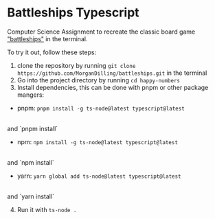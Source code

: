 # Battleships Typescript

Computer Science Assignment to recreate the classic board game ["battleships"](https://en.wikipedia.org/wiki/Battleship_(game)) in the terminal.

To try it out, follow these steps:

1. clone the repository by running `git clone https://github.com/MorganDilling/battleships.git` in the terminal
2. Go into the project directory by running `cd happy-numbers`
3. Install dependencies, this can be done with pnpm or other package mangers:

- pnpm:
`pnpm install -g ts-node@latest typescript@latest`
<br>
and `pnpm install`

- npm:
`npm install -g ts-node@latest typescript@latest`
<br>
and `npm install`

- yarn:
`yarn global add ts-node@latest typescript@latest`
<br>
and `yarn install`

4. Run it with `ts-node .`
